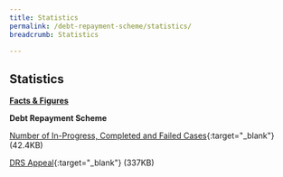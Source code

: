 ```yaml
---
title: Statistics
permalink: /debt-repayment-scheme/statistics/
breadcrumb: Statistics

---
```



Statistics
---

<u><b>Facts & Figures</b></u>

**Debt Repayment Scheme**

[Number of In-Progress, Completed and Failed Cases](/files/NumberofIn-Progress,CompletedandFailedCasesforDRS(Sep20).pdf/){:target="_blank"} (42.4KB)

[DRS Appeal](/files/DRSAppeal.pdf/){:target="_blank"} (337KB)
